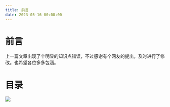 ```yaml
---
title: 前言
date: 2023-05-16 00:00:00
---
```


# 前言 #

上一篇文章出现了个明显的知识点错误，不过感谢有个网友的提出，及时进行了修改。也希望各位多多包涵。


# 目录 #


![](https://minio.testwn.com/img/blog/168425319942431.png)